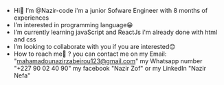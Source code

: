 - Hi👋 I’m @Nazir-code i'm a junior Sofware Engineer with 8 months of experiences
-  I’m interested in programming language😁
-  I’m currently learning javaScript and ReactJs i'm already done with html and css
-  I’m looking to collaborate with you if you are interested😊
-  How to reach me👀 ? you can contact me on my Email: "mahamadounazirzabeirou123@gmail.com" my Whatsapp number "+227 90 02 40 90" my facebook "Nazir Zof" or my LinkedIn "Nazir Nefa" 

<!---
Nazir-code/Nazir-code is a ✨ special ✨ repository because its `README.md` (this file) appears on your GitHub profile.
You can click the Preview link to take a look at your changes.
--->
